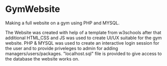 # GymWebsite
Making a full website on a gym using PHP and MYSQL.

The Website was created with help of a template from w3schools after that additional HTML,CSS and JS was used to create UI/UX
suitable for the gym website.
PHP & MYSQL was used to create an interactive login session for the user and to provide priveleges to admin for adding managers/users/packages.
"localhost.sql" file is provided to give access to the database the website works on.

